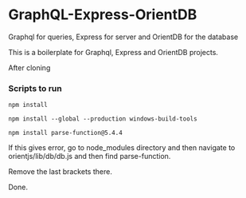 # GraphQL-Express-OrientDB
Graphql for queries, Express for server and OrientDB for the database

This is a boilerplate for Graphql, Express and OrientDB projects.

After cloning

### Scripts to run

```
npm install

npm install --global --production windows-build-tools

npm install parse-function@5.4.4
```

If this gives error, go to node_modules directory and then navigate to orientjs/lib/db/db.js and then find parse-function.

Remove the last brackets there.

Done.
